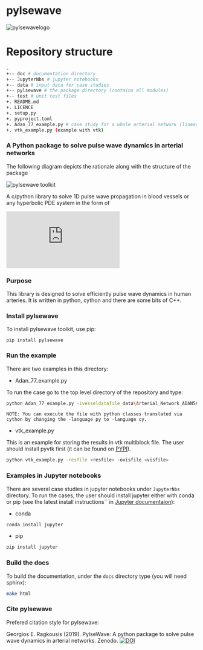# pylsewave

![pylsewavelogo](./doc/sphinx-rootdir/figures/pylsewave_logo64x64.png)

# Repository structure

```bash
.
+-- doc # documentation directory
+-- JupyterNbs # jupyter notebooks
+-- data # input data for case studies
+-- pylsewave # the package directory (contains all modules)
+-- test # unit test files
+. README.md
+. LICENCE
+. setup.py
+. pyproject.toml
+. Adan_77_example.py # case study for a whole arterial network (linear-elastic arterial walls)
+. vtk_example.py (example with vtk)
```

### A Python package to solve pulse wave dynamics in arterial networks

The following diagram depicts the rationale along with the structure of the package

![pylsewave toolkit](./JupyterNbs/images/pylsewave.png)

A c/python library to solve 1D pulse wave propagation in blood vessels or any hyperbolic PDE system in the form of

![Hyperbolic system](https://latex.codecogs.com/gif.latex?%5Cfrac%7B%5Cpartial%20%5Cbf%7BU%7D%7D%7B%5Cpartial%20t%7D%20&plus;%20%5Cfrac%7B%5Cpartial%20%5Cbf%7BF%7D%7D%7B%5Cpartial%20x%7D%20%3D%20%5Cbf%7BS%7D)

### Purpose
This library is designed to solve efficiently pulse wave dynamics in human arteries. It is written in python, cython and there are some bits of C++.

### Install pylsewave

To install pylsewave toolkit, use pip:

```
pip install pylsewave
```

### Run the example

There are two examples in this directory:

* Adan_77_example.py

To run the case go to the top level directory of the repository and type:

```bash
python Adan_77_example.py -ivesseldatafile data\Arterial_Network_ADAN56.txt -ibcinflowfile data\inflow_Aorta.txt -oresfile arterial_network_77_vessels -language py
```

`NOTE: You can execute the file with python classes translated via cython by changing the -language py to -language cy.`

* vtk_example.py

This is an example for storing the results in vtk multiblock file. The user should install pyvtk first (it can be found on [PYPI](https://pypi.org/project/vtk/)).

```bash
python vtk_example.py -resfile <resfile> -ovisfile <visfile>
```

### Examples in Jupyter notebooks

There are several case studies in jupyter notebooks under `JupyterNbs` directory. To run the cases, the user should install jupyter either with conda or pip (see the latest install instructions`` in [Jupyter documentaion](https://jupyter.readthedocs.io/en/latest/install.html)):

* conda

```bash
conda install jupyter
```

* pip

```bash
pip install jupyter
```

### Build the docs

To build the documentation, under the `docs` directory type (you will need sphinx):

```bash
make html
```

### Cite pylsewave

Prefered citation style for pylsewave:

Georgios E. Ragkousis (2019). PylseWave: A python package to solve pulse wave dynamics in arterial networks. Zenodo. [![DOI](https://zenodo.org/badge/DOI/10.5281/zenodo.3426789.svg)](https://doi.org/10.5281/zenodo.3426789)
